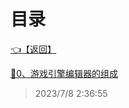 # 目录  


[👈【返回】](..\--目录--游戏和渲染引擎架构)  


[📜0、游戏引擎编辑器的组成](.\0、游戏引擎编辑器的组成)  







> 2023/7/8 2:36:55

